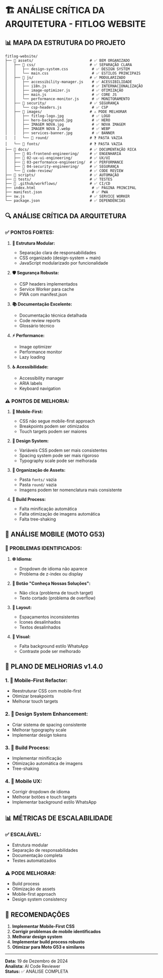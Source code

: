 # 🏗️ ANÁLISE CRÍTICA DA ARQUITETURA - FITLOG WEBSITE

## 📊 MAPA DA ESTRUTURA DO PROJETO

```
fitlog-website/
├── 📁 assets/                          # ✅ BEM ORGANIZADO
│   ├── 📁 css/                         # ✅ SEPARAÇÃO CLARA
│   │   ├── design-system.css           # ✅ DESIGN SYSTEM
│   │   └── main.css                    # ✅ ESTILOS PRINCIPAIS
│   ├── 📁 js/                          # ✅ MODULARIZADO
│   │   ├── accessibility-manager.js    # ✅ ACESSIBILIDADE
│   │   ├── i18n.js                     # ✅ INTERNACIONALIZAÇÃO
│   │   ├── image-optimizer.js          # ✅ OTIMIZAÇÃO
│   │   ├── main.js                     # ✅ CORE JS
│   │   └── performance-monitor.js      # ✅ MONITORAMENTO
│   ├── 📁 security/                    # ✅ SEGURANÇA
│   │   └── csp-headers.js              # ✅ CSP
│   ├── 📁 images/                      # ⚠️ PODE MELHORAR
│   │   ├── fitlog-logo.jpg             # ✅ LOGO
│   │   ├── hero-background.jpg         # ✅ HERO
│   │   ├── IMAGEM NOVA.jpg             # ✅ NOVA IMAGEM
│   │   ├── IMAGEM NOVA 2.webp          # ✅ WEBP
│   │   ├── services-banner.jpg         # ✅ BANNER
│   │   └── 📁 round/                   # ❓ PASTA VAZIA
│   └── 📁 fonts/                       # ❓ PASTA VAZIA
├── 📁 docs/                            # ✅ DOCUMENTAÇÃO RICA
│   ├── 📁 01-frontend-engineering/     # ✅ ENGENHARIA
│   ├── 📁 02-ux-ui-engineering/        # ✅ UX/UI
│   ├── 📁 03-performance-engineering/  # ✅ PERFORMANCE
│   ├── 📁 04-security-engineering/     # ✅ SEGURANÇA
│   └── 📁 code-review/                 # ✅ CODE REVIEW
├── 📁 scripts/                         # ✅ AUTOMAÇÃO
├── 📁 tests/                           # ✅ TESTES
├── 📁 .github/workflows/               # ✅ CI/CD
├── index.html                          # ✅ PÁGINA PRINCIPAL
├── manifest.json                       # ✅ PWA
├── sw.js                              # ✅ SERVICE WORKER
└── package.json                       # ✅ DEPENDÊNCIAS
```

## 🔍 ANÁLISE CRÍTICA DA ARQUITETURA

### ✅ **PONTOS FORTES:**

1. **📁 Estrutura Modular:**
   - Separação clara de responsabilidades
   - CSS organizado (design-system + main)
   - JavaScript modularizado por funcionalidade

2. **🛡️ Segurança Robusta:**
   - CSP headers implementados
   - Service Worker para cache
   - PWA com manifest.json

3. **📚 Documentação Excelente:**
   - Documentação técnica detalhada
   - Code review reports
   - Glossário técnico

4. **⚡ Performance:**
   - Image optimizer
   - Performance monitor
   - Lazy loading

5. **♿ Acessibilidade:**
   - Accessibility manager
   - ARIA labels
   - Keyboard navigation

### ⚠️ **PONTOS DE MELHORIA:**

1. **📱 Mobile-First:**
   - CSS não segue mobile-first approach
   - Breakpoints podem ser otimizados
   - Touch targets podem ser maiores

2. **🎨 Design System:**
   - Variáveis CSS podem ser mais consistentes
   - Spacing system pode ser mais rigoroso
   - Typography scale pode ser melhorada

3. **📁 Organização de Assets:**
   - Pasta `fonts/` vazia
   - Pasta `round/` vazia
   - Imagens podem ter nomenclatura mais consistente

4. **🔧 Build Process:**
   - Falta minificação automática
   - Falta otimização de imagens automática
   - Falta tree-shaking

## 📱 ANÁLISE MOBILE (MOTO G53)

### 🐛 **PROBLEMAS IDENTIFICADOS:**

1. **🌐 Idioma:**
   - Dropdown de idioma não aparece
   - Problema de z-index ou display

2. **🔘 Botão "Conheça Nossas Soluções":**
   - Não clica (problema de touch target)
   - Texto cortado (problema de overflow)

3. **📐 Layout:**
   - Espaçamentos inconsistentes
   - Ícones desalinhados
   - Textos desalinhados

4. **🎨 Visual:**
   - Falta background estilo WhatsApp
   - Contraste pode ser melhorado

## 🚀 PLANO DE MELHORIAS v1.4.0

### 1. **📱 Mobile-First Refactor:**
   - Reestruturar CSS com mobile-first
   - Otimizar breakpoints
   - Melhorar touch targets

### 2. **🎨 Design System Enhancement:**
   - Criar sistema de spacing consistente
   - Melhorar typography scale
   - Implementar design tokens

### 3. **🔧 Build Process:**
   - Implementar minificação
   - Otimização automática de imagens
   - Tree-shaking

### 4. **📱 Mobile UX:**
   - Corrigir dropdown de idioma
   - Melhorar botões e touch targets
   - Implementar background estilo WhatsApp

## 📊 MÉTRICAS DE ESCALABILIDADE

### ✅ **ESCALÁVEL:**
- Estrutura modular
- Separação de responsabilidades
- Documentação completa
- Testes automatizados

### ⚠️ **PODE MELHORAR:**
- Build process
- Otimização de assets
- Mobile-first approach
- Design system consistency

## 🎯 RECOMENDAÇÕES

1. **Implementar Mobile-First CSS**
2. **Corrigir problemas de mobile identificados**
3. **Melhorar design system**
4. **Implementar build process robusto**
5. **Otimizar para Moto G53 e similares**

---

**Data:** 19 de Dezembro de 2024  
**Analista:** AI Code Reviewer  
**Status:** ✅ ANÁLISE COMPLETA
